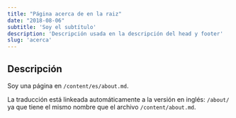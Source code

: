 ```yaml
---
title: "Página acerca de en la raiz"
date: "2018-08-06"
subtitle: 'Soy el subtítulo'
description: 'Descripción usada en la descripción del head y footer'
slug: 'acerca'
---
```


## Descripción

Soy una página en `/content/es/about.md`.

La traducción está linkeada automáticamente a la versión en inglés:
`/about/` ya que tiene el mismo nombre que el archivo
`/content/about.md`.

